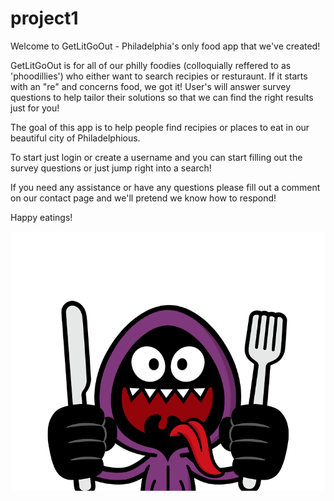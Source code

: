 # project1

Welcome to GetLitGoOut - Philadelphia's only food app that we've created!

GetLitGoOut is for all of our philly foodies (colloquially reffered to as 'phoodillies') who either want to search recipies or resturaunt. If it starts with an "re" and concerns food, we got it! User's will answer survey questions to help tailor their solutions so that we can find the right results just for you!

The goal of this app is to help people find recipies or places to eat in our beautiful city of Philadelphious.

To start just login or create a username and you can start filling out the survey questions or just jump right into a search!

If you need any assistance or have any questions please fill out a comment on our contact page and we'll pretend we know how to respond!

Happy eatings!

![Ready_to_Eat_Gif](assets/images/ready_to_eat.gif) 